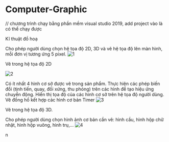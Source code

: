 # Computer-Graphic
// chương trình chạy bằng phần mềm visual studio 2019, add project vào là có thể chạy được

Kĩ thuật đồ hoạ 

Cho phép người dùng chọn hệ tọa độ 2D, 3D và vẽ hệ tọa độ lên màn hình, mỗi đơn vị tương ứng 5 pixel.
![1](https://user-images.githubusercontent.com/81801348/113416046-a8e2d380-93ea-11eb-9d1e-d6c5fa899d17.png)


Vẽ trong hệ tọa độ 2D

![2](https://user-images.githubusercontent.com/81801348/113416062-b4ce9580-93ea-11eb-8b89-4f98c716a740.png)



Có ít nhất 4 hình cơ sở được vẽ trong sản phẩm. Thực hiện các phép biến đổi (tịnh tiến, quay, đối xứng, thu phóng) trên các hình để tạo hiệu ứng chuyển động.
Hiển thị tọa độ của các hình cơ sở trên hệ tọa độ người dùng.
Vẽ đồng hồ kết hợp các hình cơ bản Timer
![3](https://user-images.githubusercontent.com/81801348/113416247-17c02c80-93eb-11eb-9390-a66a8254163a.png)


Vẽ trong hệ tọa độ 3D.

Cho phép người dùng chọn hình ảnh cơ bản cần vẽ: hình cầu, hình hộp chữ nhật, hình hộp vuông, hình trụ,…
![4](https://user-images.githubusercontent.com/81801348/113416098-c748cf00-93ea-11eb-9fb6-bd4f17a565c4.png)

n
